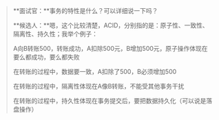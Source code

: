 > **面试官：**事务的特性是什么？可以详细说一下吗？
>
> **候选人：**嗯，这个比较清楚，ACID，分别指的是：原子性、一致性、隔离性、持久性；我举个例子：
>
> A向B转账500，转账成功，A扣除500元，B增加500元，原子操作体现在要么都成功，要么都失败
>
> 在转账的过程中，数据要一致，A扣除了500，B必须增加500
>
> 在转账的过程中，隔离性体现在A像B转账，不能受其他事务干扰
>
> 在转账的过程中，持久性体现在事务提交后，要把数据持久化（可以说是落盘操作）

